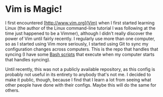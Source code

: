 # Vim is Magic!

I first encountered [http://www.vim.org](Vim) when I first started learning Linux (the author of the Linux command-line tutorial I was following at the time just happened to be a Vimmer), although I didn't really discover the power of Vim until fairly recently. I regularly use more than one computer, so as I started using Vim more seriously, I started using Git to sync my configuration changes across computers. This is the repo that handles that syncing (I have some [Bash scripts](https://github.com/DerHabicht/thus-utils) that execute when my computer starts that handles syncing).

Until recently, this was not a publicly available repository, as this config is probably not useful in its entirety to anybody that's not me. I decided to make it public, though, because I find that I learn a lot from seeing what other people have done with their configs. Maybe this will do the same for others.
